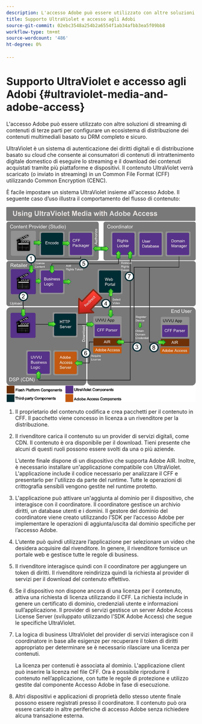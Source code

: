 ```yaml
---
description: L'accesso Adobe può essere utilizzato con altre soluzioni di streaming di contenuti di terze parti per configurare un ecosistema di distribuzione dei contenuti multimediali basato su DRM completo e sicuro.
title: Supporto UltraViolet e accesso agli Adobi
source-git-commit: 02ebc3548a254b2a6554f1ab34afbb3ea5f09bb8
workflow-type: tm+mt
source-wordcount: '486'
ht-degree: 0%

---
```


# Supporto UltraViolet e accesso agli Adobi {#ultraviolet-media-and-adobe-access}

L&#39;accesso Adobe può essere utilizzato con altre soluzioni di streaming di contenuti di terze parti per configurare un ecosistema di distribuzione dei contenuti multimediali basato su DRM completo e sicuro.

UltraViolet è un sistema di autenticazione dei diritti digitali e di distribuzione basato su cloud che consente ai consumatori di contenuti di intrattenimento digitale domestico di eseguire lo streaming e il download dei contenuti acquistati tramite più piattaforme e dispositivi. Il contenuto UltraViolet verrà scaricato (o inviato in streaming) in un Common File Format (CFF) utilizzando Common Encryption (CENC).

È facile impostare un sistema UltraViolet insieme all&#39;accesso Adobe. Il seguente caso d’uso illustra il comportamento del flusso di contenuto:

<!--<a id="fig_cxy_dc2_44"></a>-->

![](assets/AdobeUV_web.png)

1. Il proprietario del contenuto codifica e crea pacchetti per il contenuto in CFF. Il pacchetto viene concesso in licenza a un rivenditore per la distribuzione.
1. Il rivenditore carica il contenuto su un provider di servizi digitali, come CDN. Il contenuto è ora disponibile per il download. Tieni presente che alcuni di questi ruoli possono essere svolti da una o più aziende.

   L’utente finale dispone di un dispositivo che supporta Adobe AIR. Inoltre, è necessario installare un&#39;applicazione compatibile con UltraViolet. L&#39;applicazione include il codice necessario per analizzare il CFF e presentarlo per l&#39;utilizzo da parte del runtime. Tutte le operazioni di crittografia sensibili vengono gestite nel runtime protetto.
1. L&#39;applicazione può attivare un&#39;aggiunta al dominio per il dispositivo, che interagisce con il coordinatore. Il coordinatore gestisce un archivio diritti, un database utenti e i domini. Il gestore del dominio del coordinatore viene creato utilizzando l’SDK per l’accesso Adobe per implementare le operazioni di aggiunta/uscita dal dominio specifiche per l’accesso Adobe.
1. L’utente può quindi utilizzare l’applicazione per selezionare un video che desidera acquisire dal rivenditore. In genere, il rivenditore fornisce un portale web e gestisce tutte le regole di business.
1. Il rivenditore interagisce quindi con il coordinatore per aggiungere un token di diritti. Il rivenditore reindirizza quindi la richiesta al provider di servizi per il download del contenuto effettivo.
1. Se il dispositivo non dispone ancora di una licenza per il contenuto, attiva una richiesta di licenza utilizzando il CFF. La richiesta include in genere un certificato di dominio, credenziali utente e informazioni sull’applicazione. Il provider di servizi gestisce un server Adobe Access License Server (sviluppato utilizzando l&#39;SDK Adobe Access) che segue le specifiche UltraViolet.
1. La logica di business UltraViolet del provider di servizi interagisce con il coordinatore in base alle esigenze per recuperare il token di diritti appropriato per determinare se è necessario rilasciare una licenza per contenuti.

   La licenza per contenuti è associata al dominio. L&#39;applicazione client può inserire la licenza nel file CFF. Ora è possibile riprodurre il contenuto nell’applicazione, con tutte le regole di protezione e utilizzo gestite dal componente Accesso Adobe in fase di esecuzione.
1. Altri dispositivi e applicazioni di proprietà dello stesso utente finale possono essere registrati presso il coordinatore. Il contenuto può ora essere caricato in altre periferiche di accesso Adobe senza richiedere alcuna transazione esterna.
